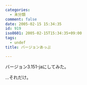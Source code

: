 ```yaml
---
categories:
  - 未分類
comment: false
date: 2005-02-15 15:34:35
id: 919
iso8601: 2005-02-15T15:34:35+09:00
tags:
  - undef
title: バージョンあっぷ

---
```


<div class="entry-body">
                                 <p>バージョン3.151-jaにしてみた。</p>

<p>…それだけ。</p>
                              </div>    	